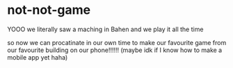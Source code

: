 # not-not-game

YOOO we literally saw a maching in Bahen and we play it all the time

so now we can procatinate in our own time to make our favourite game from our favourite building on our phone!!!!!! (maybe idk if I know how to make a mobile app yet haha)
